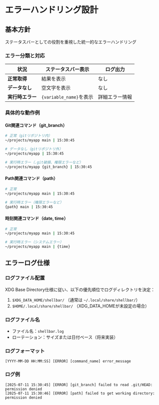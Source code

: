 # エラーハンドリング設計

## 基本方針

ステータスバーとしての役割を重視した統一的なエラーハンドリング

### エラー分類と対応

| 状況             | ステータスバー表示      | ログ出力       |
| ---------------- | ----------------------- | -------------- |
| **正常取得**     | 結果を表示              | なし           |
| **データなし**   | 空文字を表示            | なし           |
| **実行時エラー** | `{variable_name}`を表示 | 詳細エラー情報 |

### 具体的な動作例

#### Git関連コマンド（git_branch）

```bash
# 正常（gitリポジトリ内）
~/projects/myapp main | 15:30:45

# データなし（gitリポジトリ外）
~/projects/myapp | 15:30:45

# 実行時エラー（.git破損、権限エラーなど）
~/projects/myapp {git_branch} | 15:30:45
```

#### Path関連コマンド（path）

```bash
# 正常
~/projects/myapp main | 15:30:45

# 実行時エラー（権限エラーなど）
{path} main | 15:30:45
```

#### 時刻関連コマンド（date, time）

```bash
# 正常
~/projects/myapp main | 15:30:45

# 実行時エラー（システムエラー）
~/projects/myapp main | {time}
```

## エラーログ仕様

### ログファイル配置

XDG Base Directory仕様に従い、以下の優先順位でログディレクトリを決定：

1. `$XDG_DATA_HOME/shellbar/` （通常は `~/.local/share/shellbar/`）
2. `$HOME/.local/share/shellbar/` （XDG_DATA_HOMEが未設定の場合）

### ログファイル名

- ファイル名：`shellbar.log`
- ローテーション：サイズまたは日付ベース（将来実装）

### ログフォーマット

```text
[YYYY-MM-DD HH:MM:SS] [ERROR] [command_name] error_message
```

### ログ例

```text
[2025-07-11 15:30:45] [ERROR] [git_branch] failed to read .git/HEAD: permission denied
[2025-07-11 15:30:46] [ERROR] [path] failed to get working directory: permission denied
```
